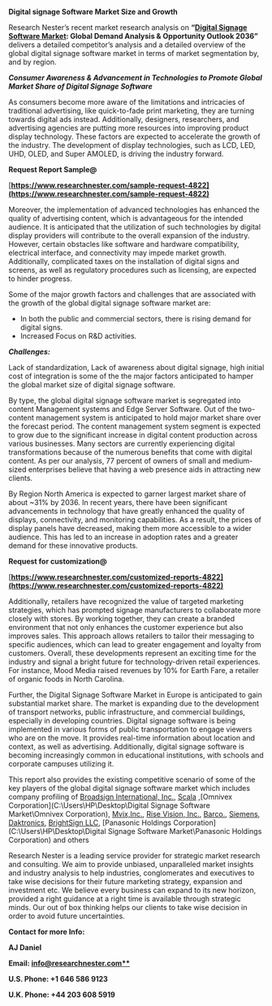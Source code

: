 ﻿**Digital signage Software Market Size and Growth**

Research Nester’s recent market research analysis on **“[Digital Signage Software Market](https://www.researchnester.com/reports/digital-signage-software-market/4822): Global Demand Analysis & Opportunity Outlook 2036”** delivers a detailed competitor’s analysis and a detailed overview of the global digital signage software market in terms of market segmentation by, and by region.

***Consumer Awareness & Advancement in Technologies to Promote Global Market Share of Digital Signage Software*** 

As consumers become more aware of the limitations and intricacies of traditional advertising, like quick-to-fade print marketing, they are turning towards digital ads instead. Additionally, designers, researchers, and advertising agencies are putting more resources into improving product display technology. These factors are expected to accelerate the growth of the industry. The development of display technologies, such as LCD, LED, UHD, OLED, and Super AMOLED, is driving the industry forward.

**Request Report Sample@**

[**https://www.researchnester.com/sample-request-4822](https://www.researchnester.com/sample-request-4822)** 

Moreover, the implementation of advanced technologies has enhanced the quality of advertising content, which is advantageous for the intended audience. It is anticipated that the utilization of such technologies by digital display providers will contribute to the overall expansion of the industry. However, certain obstacles like software and hardware compatibility, electrical interface, and connectivity may impede market growth. Additionally, complicated taxes on the installation of digital signs and screens, as well as regulatory procedures such as licensing, are expected to hinder progress.

Some of the major growth factors and challenges that are associated with the growth of the global digital signage software market are:

- In both the public and commercial sectors, there is rising demand for digital signs.
- Increased Focus on R&D activities.

***Challenges:***

Lack of standardization, Lack of awareness about digital signage, high initial cost of integration is some of the the major factors anticipated to hamper the global market size of digital signage software.

By type, the global digital signage software market is segregated into content Management systems and Edge Server Software. Out of the two-content management system is anticipated to hold major market share over the forecast period. The content management system segment is expected to grow due to the significant increase in digital content production across various businesses. Many sectors are currently experiencing digital transformations because of the numerous benefits that come with digital content. As per our analysis, 77 percent of owners of small and medium-sized enterprises believe that having a web presence aids in attracting new clients.

By Region North America is expected to garner largest market share of about ~31% by 2036. In recent years, there have been significant advancements in technology that have greatly enhanced the quality of displays, connectivity, and monitoring capabilities. As a result, the prices of display panels have decreased, making them more accessible to a wider audience. This has led to an increase in adoption rates and a greater demand for these innovative products. 

**Request for customization@**

[**https://www.researchnester.com/customized-reports-4822](https://www.researchnester.com/customized-reports-4822)** 

Additionally, retailers have recognized the value of targeted marketing strategies, which has prompted signage manufacturers to collaborate more closely with stores. By working together, they can create a branded environment that not only enhances the customer experience but also improves sales. This approach allows retailers to tailor their messaging to specific audiences, which can lead to greater engagement and loyalty from customers. Overall, these developments represent an exciting time for the industry and signal a bright future for technology-driven retail experiences. For instance, Mood Media raised revenues by 10% for Earth Fare, a retailer of organic foods in North Carolina.

Further, the Digital Signage Software Market in Europe is anticipated to gain substantial market share. The market is expanding due to the development of transport networks, public infrastructure, and commercial buildings, especially in developing countries. Digital signage software is being implemented in various forms of public transportation to engage viewers who are on the move. It provides real-time information about location and context, as well as advertising. Additionally, digital signage software is becoming increasingly common in educational institutions, with schools and corporate campuses utilizing it.

This report also provides the existing competitive scenario of some of the key players of the global digital signage software market which includes company profiling of [Broadsign International, Inc.](https://broadsign.com/), [Scala](https://www.scala.com/en/privacy-policy/) ,[Omnivex Corporation](C:\Users\HP\Desktop\Digital Signage Software Market\Omnivex Corporation), [Mvix,Inc.](https://mvix.com/privacy-policy/), [Rise Vision, Inc.](https://www.risevision.com/), [Barco.](https://www.barco.com/en), [Siemens](https://www.siemens.com/in/en.html?gclid=CjwKCAjwsKqoBhBPEiwALrrqiPjUw3OBuCxJNk1dR7QdCYG52gVOec5QFC-w7g_SOLGxM4DD5uc_xRoCReEQAvD_BwE&acz=1), [Daktronics](https://www.daktronics.com/en-us/about-us/privacy-notice), [BrightSign LLC](https://www.brightsign.biz/), [Panasonic Holdings Corporation](C:\Users\HP\Desktop\Digital Signage Software Market\Panasonic Holdings Corporation) and others 

Research Nester is a leading service provider for strategic market research and consulting. We aim to provide unbiased, unparalleled market insights and industry analysis to help industries, conglomerates and executives to take wise decisions for their future marketing strategy, expansion and investment etc. We believe every business can expand to its new horizon, provided a right guidance at a right time is available through strategic minds. Our out of box thinking helps our clients to take wise decision in order to avoid future uncertainties.

**Contact for more Info:**

**AJ Daniel**

**Email: [info@researchnester.com**](mailto:info@researchnester.com)**

**U.S. Phone: +1 646 586 9123** 

**U.K. Phone: +44 203 608 5919**
